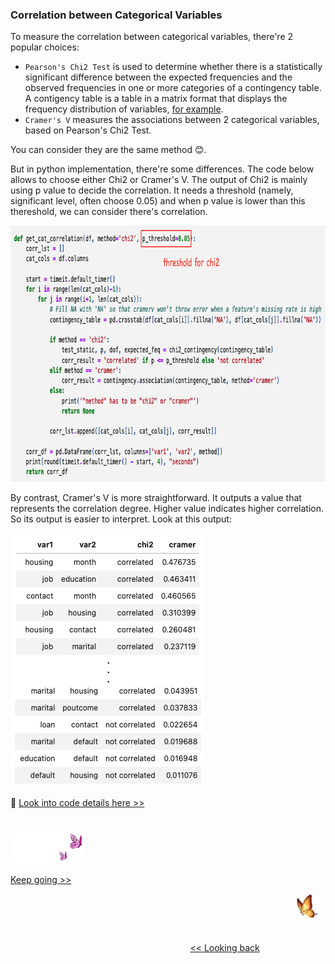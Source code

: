 ### Correlation between Categorical Variables

To measure the correlation between categorical variables, there're 2 popular choices:
* `Pearson's Chi2 Test` is used to determine whether there is a statistically significant difference between the expected frequencies and the observed frequencies in one or more categories of a contingency table. A contigency table is a table in a matrix format that displays the frequency distribution of variables, [for example][1].
* `Cramer's V` measures the associations between 2 categorical variables, based on Pearson's Chi2 Test.

You can consider they are the same method 😊. 

But in python implementation, there're some differences. The code below allows to choose either Chi2 or Cramer's V. The output of Chi2 is mainly using p value to decide the correlation. It needs a threshold (namely, significant level, often choose 0.05) and when p value is lower than this thereshold, we can consider there's correlation. 

<img src="https://github.com/lady-h-world/My_Garden/blob/main/images/Resplendent_Tree_images/chi2_cramer_code.png" width="827" height="410" />

By contrast, Cramer's V is more straightforward. It outputs a value that represents the correlation degree. Higher value indicates higher correlation. So its output is easier to interpret. Look at this output:

<img src="https://github.com/lady-h-world/My_Garden/blob/main/images/Resplendent_Tree_images/chi2_cramer_out.png" width="309" height="406" />

🌻 [Look into code details here >>][2] 


#
<p align="left">
<img src="https://github.com/lady-h-world/My_Garden/blob/main/images/follow_us.png" width="120" height="50" />
</p>

[Keep going >>][3]

<p align="right">
<img src="https://github.com/lady-h-world/My_Garden/blob/main/images/going_back.png" width="60" height="44" />
</p>

&nbsp;&nbsp;&nbsp;&nbsp;&nbsp;&nbsp;&nbsp;&nbsp;&nbsp;&nbsp;&nbsp;&nbsp;&nbsp;&nbsp;&nbsp;&nbsp;&nbsp;&nbsp;&nbsp;&nbsp;&nbsp;&nbsp;&nbsp;&nbsp;&nbsp;&nbsp;&nbsp;&nbsp;&nbsp;&nbsp;&nbsp;&nbsp;&nbsp;&nbsp;&nbsp;&nbsp;&nbsp;&nbsp;&nbsp;&nbsp;&nbsp;&nbsp;&nbsp;&nbsp;&nbsp;&nbsp;&nbsp;&nbsp;&nbsp;&nbsp;&nbsp;&nbsp;&nbsp;&nbsp;&nbsp;&nbsp;&nbsp;&nbsp;&nbsp;&nbsp;&nbsp;&nbsp;&nbsp;&nbsp;&nbsp;&nbsp;&nbsp;&nbsp;&nbsp;&nbsp;&nbsp;&nbsp;&nbsp;&nbsp;&nbsp;&nbsp;&nbsp;&nbsp;&nbsp;&nbsp;&nbsp;&nbsp;&nbsp;&nbsp;&nbsp;&nbsp;&nbsp;&nbsp;&nbsp;&nbsp;&nbsp;&nbsp;&nbsp;&nbsp;&nbsp;&nbsp;&nbsp;&nbsp;&nbsp;&nbsp;&nbsp;&nbsp;&nbsp;&nbsp;&nbsp;&nbsp;&nbsp;&nbsp;&nbsp;&nbsp;&nbsp;&nbsp;&nbsp;&nbsp;&nbsp;&nbsp;&nbsp;&nbsp;&nbsp;&nbsp;&nbsp;&nbsp;&nbsp;&nbsp;&nbsp;&nbsp;&nbsp;&nbsp;&nbsp;&nbsp;&nbsp;&nbsp;&nbsp;&nbsp;&nbsp;&nbsp;&nbsp;&nbsp;&nbsp;&nbsp;&nbsp;&nbsp;&nbsp;&nbsp;&nbsp;&nbsp;&nbsp;&nbsp;&nbsp;&nbsp;&nbsp;&nbsp;&nbsp;&nbsp;&nbsp;&nbsp;&nbsp;&nbsp;&nbsp;&nbsp;&nbsp;&nbsp;&nbsp;&nbsp;&nbsp;&nbsp;&nbsp;&nbsp;&nbsp;&nbsp;&nbsp;&nbsp;&nbsp;&nbsp;&nbsp;&nbsp;&nbsp;&nbsp;&nbsp;&nbsp;&nbsp;&nbsp;&nbsp;&nbsp;&nbsp;&nbsp;&nbsp;&nbsp;&nbsp;&nbsp;&nbsp;&nbsp;&nbsp;&nbsp;&nbsp;&nbsp;&nbsp;&nbsp;&nbsp;&nbsp;&nbsp;[<< Looking back][4]
 



[1]:https://en.wikipedia.org/wiki/Contingency_table
[2]:https://github.com/lady-h-world/My_Garden/blob/main/code/resplendent_tree/var_relationships/association.ipynb
[3]:https://github.com/lady-h-world/My_Garden/blob/main/reading_pages/Resplendent_Tree/rel3.md
[4]:https://github.com/lady-h-world/My_Garden/blob/main/reading_pages/Resplendent_Tree/rel1.md
